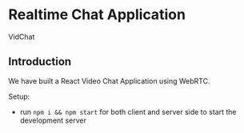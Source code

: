 # Realtime Chat Application

VidChat

## Introduction

We have built a React Video Chat Application using WebRTC.

Setup:
- run ```npm i && npm start``` for both client and server side to start the development server

